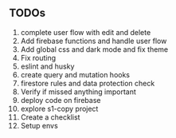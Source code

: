 

## TODOs

1. complete user flow with edit and delete
2. Add firebase functions and handle user flow
3. Add global css and dark mode and fix theme
4. Fix routing
5. eslint and husky
6. create query and mutation hooks
7. firestore rules and data protection check
8. Verify if missed anything important
9. deploy code on firebase
10. explore s1-copy project
11. Create a checklist
12. Setup envs